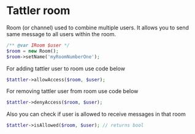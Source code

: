 # Tattler room

Room (or channel) used to combine multiple users. It allows you to send same message to all users within the room.


```php
/** @var IRoom $user */
$room = new Room();
$room->setName('myRoomNumberOne');
```

For adding tattler user to room use code below
```php
$tattler->allowAccess($room, $user);
```

For removing tattler user from room use code below
```php
$tattler->denyAccess($room, $user);
```

Also you can check if user is allowed to receive messages in that room
```php
$tattler->isAllowed($room, $user); // returns bool
```
